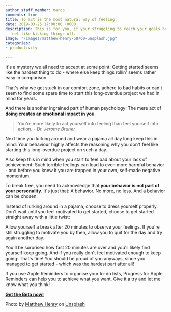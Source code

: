 ```yaml
---
author_staff_member: marco
comments: true
title: To act is the most natural way of feeling.
date: 2019-03-25 17:00:00 +0000
description: This is for you, if your struggling to reach your goals because you don't
  feel like kicking things off.
image: "/images/matthew-henry-58760-unsplash.jpg"
categories:
- productivity

---
```

It's a mystery we all need to accept at some point: Getting started seems like the hardest thing to do - where else keep things rollin' seems rather easy in comparison.

That's why we get stuck in our comfort zone, adhere to bad habits or can't seem to find some spare time to start this long-overdue project we had in mind for years.

And there is another ingrained part of human psychology: The mere act of **doing creates an emotional impact in you**.

> You’re more likely to act yourself into feeling than feel yourself into action. _- Dr. Jerome Bruner_

Next time you lurking around and wear a pajama all day long keep this in mind: Your behaviour highly affects the reasoning why you don't feel like starting this long-overdue project on such a day.

Also keep this in mind when you start to feel bad about your lack of achievement: Such terrible feelings can lead to even more harmful behavior - and before you knew it you are trapped in your own, self-made negative momentum.

To break free, you need to acknowledge that **your behavior is not part of your personality**. It's just that: A behavior. No more, no less. And a behavior can be chosen:

Instead of lurking around in a pajama, choose to dress yourself properly. Don't wait until you feel motivated to get started, choose to get started straight away with a little twist:

Allow yourself a break after 20 minutes to observe your feelings. If you're still struggling to motivate you by then, allow you to quit for the day and try again another day.

You'll be surprised how fast 20 minutes are over and you'll likely find yourself keep going. And if you really don't feel motivated enough to keep going: That's fine! You should be proud of you anyways, since you managed to get started - which was the hardest part after all!

If you use Apple Reminders to organise your to-do lists, Progress for Apple Reminders can help you to achieve what you want. Give it a try and let me know what you think!

<p class="cta button">
<a href="http://beta.progress.rocks" target="_blank">
<strong>Get the Beta now!</strong>
</a>
</p>

Photo by [Matthew Henry](https://unsplash.com/photos/2Ts5HnA67k8?utm_source=unsplash&utm_medium=referral&utm_content=creditCopyText) on [Unsplash](https://unsplash.com/?utm_source=unsplash&utm_medium=referral&utm_content=creditCopyText)
